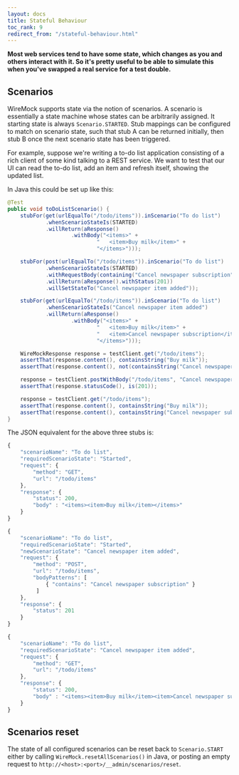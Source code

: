 ```yaml
---
layout: docs
title: Stateful Behaviour
toc_rank: 9
redirect_from: "/stateful-behaviour.html"
---
```


**Most web services tend to have some state, which changes as you and
others interact with it. So it's pretty useful to be able to simulate
this when you've swapped a real service for a test double.**

## Scenarios

WireMock supports state via the notion of scenarios. A scenario is
essentially a state machine whose states can be arbitrarily assigned. It
starting state is always `Scenario.STARTED`. Stub mappings can be
configured to match on scenario state, such that stub A can be returned
initially, then stub B once the next scenario state has been triggered.

For example, suppose we're writing a to-do list application consisting
of a rich client of some kind talking to a REST service. We want to test
that our UI can read the to-do list, add an item and refresh itself,
showing the updated list.

In Java this could be set up like this:

```java
@Test
public void toDoListScenario() {
    stubFor(get(urlEqualTo("/todo/items")).inScenario("To do list")
            .whenScenarioStateIs(STARTED)
            .willReturn(aResponse()
                    .withBody("<items>" +
                            "   <item>Buy milk</item>" +
                            "</items>")));

    stubFor(post(urlEqualTo("/todo/items")).inScenario("To do list")
            .whenScenarioStateIs(STARTED)
            .withRequestBody(containing("Cancel newspaper subscription"))
            .willReturn(aResponse().withStatus(201))
            .willSetStateTo("Cancel newspaper item added"));

    stubFor(get(urlEqualTo("/todo/items")).inScenario("To do list")
            .whenScenarioStateIs("Cancel newspaper item added")
            .willReturn(aResponse()
                    .withBody("<items>" +
                            "   <item>Buy milk</item>" +
                            "   <item>Cancel newspaper subscription</item>" +
                            "</items>")));

    WireMockResponse response = testClient.get("/todo/items");
    assertThat(response.content(), containsString("Buy milk"));
    assertThat(response.content(), not(containsString("Cancel newspaper subscription")));

    response = testClient.postWithBody("/todo/items", "Cancel newspaper subscription", "text/plain", "UTF-8");
    assertThat(response.statusCode(), is(201));

    response = testClient.get("/todo/items");
    assertThat(response.content(), containsString("Buy milk"));
    assertThat(response.content(), containsString("Cancel newspaper subscription"));
}
```

The JSON equivalent for the above three stubs is:

```javascript
{
    "scenarioName": "To do list",
    "requiredScenarioState": "Started",
    "request": {
        "method": "GET",
        "url": "/todo/items"
    },
    "response": {
        "status": 200,
        "body" : "<items><item>Buy milk</item></items>"
    }
}

{
    "scenarioName": "To do list",
    "requiredScenarioState": "Started",
    "newScenarioState": "Cancel newspaper item added",
    "request": {
        "method": "POST",
        "url": "/todo/items",
        "bodyPatterns": [
            { "contains": "Cancel newspaper subscription" }
         ]
    },
    "response": {
        "status": 201
    }
}

{
    "scenarioName": "To do list",
    "requiredScenarioState": "Cancel newspaper item added",
    "request": {
        "method": "GET",
        "url": "/todo/items"
    },
    "response": {
        "status": 200,
        "body" : "<items><item>Buy milk</item><item>Cancel newspaper subscription</item></items>"
    }
}
```

## Scenarios reset

The state of all configured scenarios can be reset back to
`Scenario.START` either by calling `WireMock.resetAllScenarios()` in
Java, or posting an empty request to
`http://<host>:<port>/__admin/scenarios/reset`.
